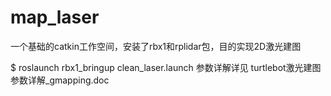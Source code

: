 # map_laser
一个基础的catkin工作空间，安装了rbx1和rplidar包，目的实现2D激光建图

$ roslaunch rbx1_bringup clean_laser.launch
参数详解详见  turtlebot激光建图参数详解_gmapping.doc
